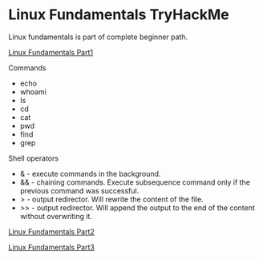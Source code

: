 # Linux Fundamentals TryHackMe

Linux fundamentals is part of complete beginner path.

[Linux Fundamentals Part1](./Part-1)

Commands

- echo
- whoami
- ls
- cd
- cat
- pwd
- find
- grep

Shell operators

- & - execute commands in the background.
- && - chaining commands. Execute subsequence command only if the previous command was successful.
- \> - output redirector. Will rewrite the content of the file.
- \>\> - output redirector. Will append the output to the end of the content without overwriting it.

[Linux Fundamentals Part2](./Part-2)

[Linux Fundamentals Part3](./Part-3)
